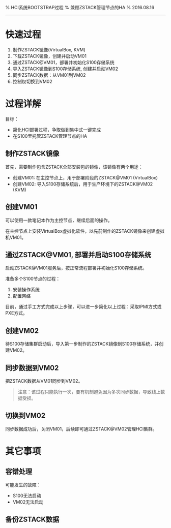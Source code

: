 % HCI系统BOOTSTRAP过程
% 兼顾ZSTACK管理节点的HA
% 2016.08.16

-----

# 快速过程

1. 制作ZSTACK镜像(VirtualBox, KVM)
1. 下载ZSTACK镜像，创建并启动VM01
1. 通过ZSTACK@VM01，部署并初始化S100存储系统
1. 导入ZSTACK镜像到S100存储系统, 创建并启动VM02
1. 同步ZSTACK数据：从VM01到VM02
1. 控制权切换到VM02

# 过程详解

目标：

- 简化HCI部署过程，争取做到集中式一键完成
- 在S100里托管ZSTACK管理节点的HA

## 制作ZSTACK镜像

首先，需要制作包含ZSTACK全部安装包的镜像，该镜像有两个用途：

- 创建VM01: 在主控节点上，用于部署阶段的ZSTACK@VM01 (VirtualBox)
- 创建VM02: 导入S100存储系统后，用于生产环境下的ZSTACK@VM02 (KVM)

## 创建VM01 

可以使用一款笔记本作为主控节点，继续后面的操作。

在主控节点上安装VirtualBox虚拟化软件，以先前制作的ZSTACK镜像来创建虚拟机VM01。

## 通过ZSTACK@VM01, 部署并启动S100存储系统

启动ZSTACK@VM01服务后，按正常流程部署并初始化S100存储系统。

准备多个S100节点的过程：

1. 安装操作系统
1. 配置网络

目前，通过手工方式完成以上步骤，可以进一步简化以上过程：采取IPMI方式或PXE方式。

## 创建VM02

待S100存储集群启动后，导入第一步制作的ZSTACK镜像到S100存储系统，并创建VM02。

## 同步数据到VM02

把ZSTACK数据从VM01同步到VM02。

> 注意：该过程只能执行一次，要有机制避免因为多次同步数据，导致线上数据受损。

## 切换到VM02

同步数据成功后，关闭VM01，后续即可通过ZSTACK@VM02管理HCI集群。

# 其它事项

## 容错处理

可能发生的故障：

- S100无法启动
- VM02无法启动

## 备份ZSTACK数据

 
<!--

![可用性指数图](images/availability.jpeg)

<div align=center>
<img src="../images/availability.jpeg" width="300" height="200" alt="可用性" align="center" />
<img src='../images/availability.jpeg' style='width:640px;height=480px'>
</div>

-->
